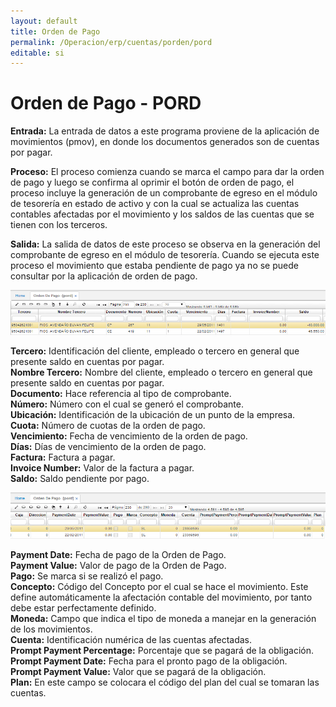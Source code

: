 ```yaml
---
layout: default
title: Orden de Pago
permalink: /Operacion/erp/cuentas/porden/pord
editable: si
---
```


# Orden de Pago - PORD

**Entrada:** La entrada de datos a este programa proviene de la aplicación de movimientos (pmov), en donde los documentos generados son de cuentas por pagar.  

**Proceso:** El proceso comienza cuando se marca el campo para dar la orden de pago y luego se confirma al oprimir el botón de orden de pago, el proceso incluye la generación de un comprobante de egreso en el módulo de tesorería en estado de activo y con la cual se actualiza las cuentas contables afectadas por el movimiento y los saldos de las cuentas que se tienen con los terceros.  

**Salida:** La salida de datos de este proceso se observa en la generación del comprobante de egreso en el módulo de tesorería. Cuando se ejecuta este proceso el movimiento que estaba pendiente de pago ya no se puede consultar por la aplicación de orden de pago.  

![](PORD1.png)

**Tercero:** Identificación del cliente, empleado o  tercero en general que presente saldo en cuentas por pagar.  
**Nombre Tercero:** Nombre del cliente, empleado o  tercero en general que presente saldo en cuentas por pagar.  
**Documento:** Hace referencia al tipo de comprobante.  
**Número:** Número con el cual se generó el comprobante.  
**Ubicación:** Identificación de la ubicación de un punto de la empresa.  
**Cuota:** Número de cuotas de la orden de pago.  
**Vencimiento:** Fecha de vencimiento de la orden de pago.  
**Días:** Días de vencimiento de la orden de pago.  
**Factura:** Factura a pagar.  
**Invoice Number:** Valor de la factura a pagar.  
**Saldo:** Saldo pendiente por pago.  


![](PORD2.png)

**Payment Date:** Fecha de pago de la Orden de Pago.  
**Payment Value:** Valor de pago de la Orden de Pago.  
**Pago:** Se marca si se realizó el pago.  
**Concepto:** Código del Concepto por el cual se hace el movimiento. Este define automáticamente la afectación contable del movimiento, por tanto debe estar perfectamente definido.  
**Moneda:** Campo que indica el tipo de moneda a manejar en la generación de los movimientos.  
**Cuenta:** Identificación numérica de las cuentas afectadas.  
**Prompt Payment Percentage:** Porcentaje que se pagará de la obligación.  
**Prompt Payment Date:** Fecha para el pronto pago de la obligación.  
**Prompt Payment Value:** Valor que se pagará de la obligación.  
**Plan:** En este campo se colocara el código del plan del cual se tomaran las cuentas.  



